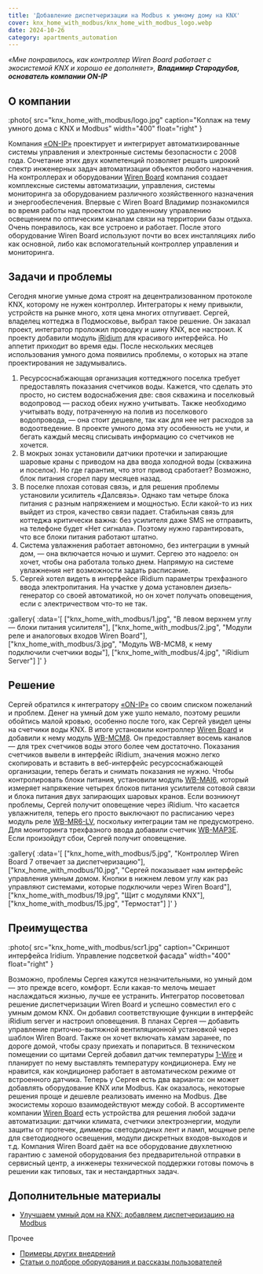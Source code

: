 ```yaml
---
title: 'Добавление диспетчеризации на Modbus к умному дому на KNX'
cover: knx_home_with_modbus/knx_home_with_modbus_logo.webp
date: 2024-10-26
category: apartments_automation
---
```


_«Мне понравилось, как контроллер Wiren Board работает с экосистемой KNX и хорошо ее дополняет», **Владимир Стародубов, основатель компании ON-IP**_

## О компании

:photo{
    src="knx_home_with_modbus/logo.jpg"
    caption="Коллаж на тему умного дома с KNX и Modbus"
    width="400"
    float="right"
}

Компания [«ON-IP»](https://on-ip.ru/) проектирует и интегрирует автоматизированные системы управления и электронные системы безопасности с 2008 года. Сочетание этих двух компетенций позволяет решать широкий спектр инженерных задач автоматизации объектов любого назначения.
На контроллерах и оборудовании [Wiren Board](https://wirenboard.com/) компания создает комплексные системы автоматизации, управления, системы мониторинга за оборудованием различного хозяйственного назначения и энергообеспечения.
Впервые с Wiren Board Владимир познакомился во время работы над проектом по удаленному управлению освещением по оптическим каналам связи на территории базы отдыха. Очень понравилось, как все устроено и работает. После этого оборудование Wiren Board используют почти во всех инсталляциях либо как основной, либо как вспомогательный контроллер управления и мониторинга.

## Задачи и проблемы

Сегодня многие умные дома строят на децентрализованном протоколе KNX, которому не нужен контроллер. Интеграторы к нему привыкли, устройств на рынке много, хотя цена многих отпугивает. Сергей, владелец коттеджа в Подмосковье, выбрал такое решение. Он заказал проект, интегратор проложил проводку и шину KNX, все настроил. К проекту добавили модуль [iRidium](https://www.iridi.com/) для красивого интерфейса.
Но аппетит приходит во время еды. После нескольких месяцев использования умного дома появились проблемы, о которых на этапе проектирования не задумывались.
1. Ресурсоснабжающая организация коттеджного поселка требует предоставлять показания счетчиков воды. Кажется, что сделать это просто, но систем водоснабжения две: своя скважина и поселковый водопровод — расход обеих нужно учитывать. Также необходимо учитывать воду, потраченную на полив из поселкового водопровода, — она стоит дешевле, так как для нее нет расходов за водоотведение. В проекте умного дома эту особенность не учли, и бегать каждый месяц списывать информацию со счетчиков не хочется.
2. В мокрых зонах установили датчики протечки и запирающие шаровые краны с приводом на два ввода холодной воды (скважина и поселок). Но где гарантия, что этот привод сработает? Возможно, блок питания сгорел пару месяцев назад.
3. В поселке плохая сотовая связь, и для решения проблемы установили усилитель «Далсвязь». Однако там четыре блока питания с разным напряжением и мощностью. Если какой-то из них выйдет из строя, качество связи падает. Стабильная связь для коттеджа критически важна: без усилителя даже SMS не отправить, на телефоне будет «Нет сигнала». Поэтому нужно гарантировать, что все блоки питания работают штатно.
4. Система увлажнения работает автономно, без интеграции в умный дом, — она включается ночью и шумит. Сергею это надоело: он хочет, чтобы она работала только днем. Напрямую на системе увлажнения нет возможности задать расписание.
5. Сергей хотел видеть в интерфейсе iRidium параметры трехфазного ввода электропитания. На участке у дома установлен дизель-генератор со своей автоматикой, но он хочет получать оповещения, если с электричеством что-то не так.

:gallery{
    :data='[
        ["knx_home_with_modbus/1.jpg", "В левом верхнем углу — блоки питания усилителя"],
        ["knx_home_with_modbus/2.jpg", "Модули реле и аналоговых входов Wiren Board"],
        ["knx_home_with_modbus/3.jpg", "Модуль WB-MCM8, к нему подключили счетчики воды"],
        ["knx_home_with_modbus/4.jpg", "iRidium Server"]
    ]'
}

## Решение

Сергей обратился к интегратору [«ON-IP»](https://on-ip.ru/) со своим списком пожеланий и проблем. Денег на умный дом уже ушло немало, поэтому решили обойтись малой кровью, особенно после того, как Сергей увидел цены на счетчики воды KNX.
В итоге установили контроллер [Wiren Board](https://wirenboard.com/) и добавили к нему модуль [WB-MCM8](https://wirenboard.com/ru/product/WB-MCM8/). Он предоставляет восемь каналов — для трех счетчиков воды этого более чем достаточно. Показания счетчиков вывели в интерфейс iRidium, значения можно легко скопировать и вставить в веб-интерфейс ресурсоснабжающей организации, теперь бегать и снимать показания не нужно.
Чтобы контролировать блоки питания, установили модуль [WB-MAI6](https://wirenboard.com/ru/product/WB-MAI6/), который измеряет напряжение четырех блоков питания усилителя сотовой связи и блока питания двух запирающих шаровых кранов. Если возникнут проблемы, Сергей получит оповещение через iRidium.
Что касается увлажнителя, теперь его просто выключают по расписанию через модуль реле [WB-MR6-LV](https://wirenboard.com/ru/product/WB-MR6/), поскольку интеграции там не предусмотрено.
Для мониторинга трехфазного ввода добавили счетчик [WB-MAP3E](https://wirenboard.com/ru/product/WB-MAP3E/). Если произойдут сбои, Сергей получит оповещение.

:gallery{
    :data='[
        ["knx_home_with_modbus/5.jpg", "Контроллер Wiren Board 7 отвечает за диспетчеризацию"],
        ["knx_home_with_modbus/10.jpg", "Сергей показывает нам интерфейс управления умным домом. Кнопки в нижнем левом углу как раз управляют системами, которые подключили через Wiren Board"],
        ["knx_home_with_modbus/19.jpg", "Щит с модулями KNX"],
        ["knx_home_with_modbus/15.jpg", "Термостат"]
    ]'
}

## Преимущества

:photo{
    src="knx_home_with_modbus/scr1.jpg"
    caption="Скриншот интерфейса Iridium. Управление подсветкой фасада"
    width="400"
    float="right"
}

Возможно, проблемы Сергея кажутся незначительными, но умный дом — это прежде всего, комфорт. Если какая-то мелочь мешает наслаждаться жизнью, лучше ее устранить. Интегратор посоветовал решение диспетчеризации Wiren Board и успешно совместил его с умным домом KNX. Он добавил соответствующие функции в интерфейс iRidium server и настроил оповещения.
В планах Сергея — добавить управление приточно-вытяжной вентиляционной установкой через шаблон Wiren Board. Также он хочет включать хамам заранее, по дороге домой, чтобы сразу приехать и попариться.
В техническом помещении со щитами Сергей добавил датчик температуры [1-Wire](https://wirenboard.com/ru/product/1wire-DS18B20/) и планирует по нему выставлять температуру кондиционера. Ему не нравится, как кондиционер работает в автоматическом режиме от встроенного датчика.
Теперь у Сергея есть два варианта: он может добавлять оборудование KNX или Modbus. Как оказалось, некоторые решения проще и дешевле реализовать именно на Modbus. Две экосистемы хорошо взаимодействуют между собой.
В ассортименте компании [Wiren Board](https://wirenboard.com/) есть устройства для решения любой задачи автоматизации: датчики климата, счетчики электроэнергии, модули защиты от протечек, диммеры светодиодных лент и ламп, мощные реле для светодиодного освещения, модули дискретных входов-выходов и т.д.
Компания Wiren Board даёт на все оборудование двухлетнюю гарантию с заменой оборудования без предварительной отправки в сервисный центр, а инженеры технической поддержки готовы помочь в решении как типовых, так и нестандартных задач.

## Дополнительные материалы

- [Улучшаем умный дом на KNX: добавляем диспетчеризацию на Modbus](https://habr.com/ru/companies/wirenboard/articles/852354/)

Прочее

- [Примеры других внедрений](../solutions/)
- [Статьи о подборе оборудования и рассказы пользователей](../articles)

